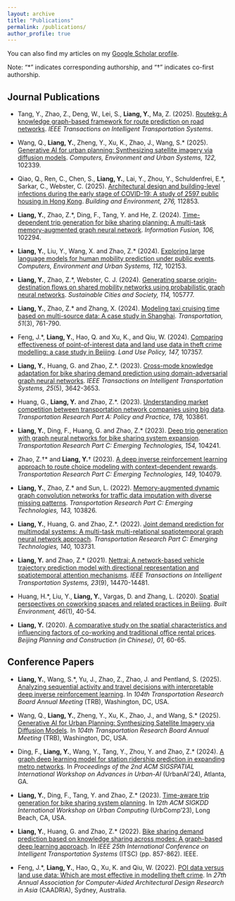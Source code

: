 ```yaml
---
layout: archive
title: "Publications"
permalink: /publications/
author_profile: true
---
```

You can also find my articles on my [Google Scholar profile](https://scholar.google.com/citations?user=qIWf7ZgAAAAJ&hl=zh-CN&oi=sra).

Note: “*” indicates corresponding authorship, and “†” indicates co-first authorship.

## Journal Publications

* Tang, Y., Zhao, Z., Deng, W., Lei, S., **Liang, Y.**, Ma, Z. (2025). [Routekg: A knowledge graph-based framework for route prediction on road networks](https://doi.org/10.1109/TITS.2025.3615448). <i>IEEE Transactions on Intelligent Transportation Systems</i>.

* Wang, Q., **Liang, Y.**, Zheng, Y., Xu, K., Zhao, J., Wang, S.* (2025). [Generative AI for urban planning: Synthesizing satellite imagery via diffusion models](https://doi.org/10.1016/j.compenvurbsys.2025.102339). <i>Computers, Environment and Urban Systems, 122,</i> 102339.

* Qiao, Q., Ren, C., Chen, S., **Liang, Y.**, Lai, Y., Zhou, Y., Schuldenfrei, E.*, Sarkar, C., Webster, C. (2025). [Architectural design and building-level infections during the early stage of COVID-19: A study of 2597 public housing in Hong Kong](https://doi.org/10.1016/j.buildenv.2025.112853). <i>Building and Environment, 276, </i>112853.
  
* **Liang, Y.**, Zhao, Z.*, Ding, F., Tang, Y. and He, Z. (2024). [Time-dependent trip generation for bike sharing planning: A multi-task memory-augmented graph neural network](https://doi.org/10.1016/j.inffus.2024.102294). <i>Information Fusion, 106, </i>102294. 

* **Liang, Y.**, Liu, Y., Wang, X. and Zhao, Z.* (2024). [Exploring large language models for human mobility prediction under public events](https://doi.org/10.1016/j.compenvurbsys.2024.102153). <i>Computers, Environment and Urban Systems, 112, </i>102153.

* **Liang, Y.**, Zhao, Z.*, Webster, C. J. (2024). [Generating sparse origin-destination flows on shared mobility networks using probabilistic graph neural networks](https://doi.org/10.1016/j.scs.2024.105777). <i>Sustainable Cities and Society, 114, </i>105777.

* **Liang, Y.**, Zhao, Z.* and Zhang, X. (2024). [Modeling taxi cruising time based on multi-source data: A case study in Shanghai](https://doi.org/10.1007/s11116-022-10348-y). <i>Transportation, 51</i>(3), 761-790.

* Feng, J.*, **Liang, Y.**, Hao, Q. and Xu, K., and Qiu, W. (2024). [Comparing effectiveness of point-of-interest data and land use data in theft crime modelling: a case study in Beijing](https://doi.org/10.1016/j.landusepol.2024.107357). <i>Land Use Policy, 147, </i>107357.

* **Liang, Y.**, Huang, G. and Zhao, Z.*. (2023). [Cross-mode knowledge adaptation for bike sharing demand prediction using domain-adversarial graph neural networks](https://doi.org/10.1109/TITS.2023.3322717). <i>IEEE Transactions on Intelligent Transportation Systems, 25</i>(5), 3642-3653.

* Huang, G., **Liang, Y.** and Zhao, Z.*. (2023). [Understanding market competition between transportation network companies using big data](https://doi.org/10.1016/j.tra.2023.103861). <i>Transportation Research Part A: Policy and Practice, 178, </i>103861.

* **Liang, Y.**, Ding, F., Huang, G. and Zhao, Z.* (2023). [Deep trip generation with graph neural networks for bike sharing system expansion](https://doi.org/10.1016/j.trc.2023.104241). <i>Transportation Research Part C: Emerging Technologies, 154, </i>104241.

* Zhao, Z.†* and **Liang, Y.**† (2023). [A deep inverse reinforcement learning approach to route choice modeling with context-dependent rewards](https://doi.org/10.1016/j.trc.2023.104079). <i>Transportation Research Part C: Emerging Technologies, 149, </i>104079.

* **Liang, Y.**, Zhao, Z.* and Sun, L. (2022). [Memory-augmented dynamic graph convolution networks for traffic data imputation with diverse missing patterns](https://doi.org/10.1016/j.trc.2022.103826). <i>Transportation Research Part C: Emerging Technologies, 143, </i>103826.

* **Liang, Y.**, Huang, G. and Zhao, Z.*. (2022). [Joint demand prediction for multimodal systems: A multi-task multi-relational spatiotemporal graph neural network approach](https://doi.org/10.1016/j.trc.2022.103731). <i>Transportation Research Part C: Emerging Technologies, 140, </i>103731.

* **Liang, Y.** and Zhao, Z.* (2021). [Nettraj: A network-based vehicle trajectory prediction model with directional representation and spatiotemporal attention mechanisms](https://doi.org/10.1109/TITS.2021.3129588). <i>IEEE Transactions on Intelligent Transportation Systems, 23</i>(9), 14470-14481.

* Huang, H.*, Liu, Y., **Liang, Y.**, Vargas, D. and Zhang, L. (2020). [Spatial perspectives on coworking spaces and related practices in Beijing](https://doi.org/10.2148/benv.46.1.40). <i>Built Environment, 46</i>(1), 40-54.

* **Liang, Y.** (2020). [A comparative study on the spatial characteristics and influencing factors of co-working and traditional office rental prices](https://qikan.cqvip.com/Qikan/Article/Detail?id=7101696106). <i>Beijing Planning and Construction (in Chinese), 01, </i>60-65.
  
## Conference Papers

* **Liang, Y.**, Wang, S.*, Yu, J., Zhao, Z., Zhao, J. and Pentland, S. (2025). [Analyzing sequential activity and travel decisions with interpretable deep inverse reinforcement learning](https://arxiv.org/abs/2503.12761). In <i>104th Transportation Research Board Annual Meeting </i>(TRB), Washington, DC, USA. 

* Wang, Q., **Liang, Y.**, Zheng, Y., Xu, K., Zhao, J., and Wang, S.* (2025). [Generative AI for Urban Planning: Synthesizing Satellite Imagery via Diffusion Models](https://www.arxiv.org/abs/2505.08833). In <i>104th Transportation Research Board Annual Meeting </i>(TRB), Washington, DC, USA.
  
* Ding, F., **Liang, Y.**, Wang, Y., Tang, Y., Zhou, Y. and Zhao, Z.* (2024). [A graph deep learning model for station ridership prediction in expanding metro networks](https://doi.org/10.1145/3681780.3697247). In <i>Proceedings of the 2nd ACM SIGSPATIAL International Workshop on Advances in Urban-AI </i>(UrbanAI’24), Atlanta, GA.

* **Liang, Y.**, Ding, F., Tang, Y. and Zhao, Z.* (2023). [Time-aware trip generation for bike sharing system planning](http://urban-computing.com/urbcomp2023/file/UrbComp2023_paper_5.pdf). In <i>12th ACM SIGKDD International Workshop on Urban Computing </i>(UrbComp’23), Long Beach, CA, USA.

* **Liang, Y.**, Huang, G. and Zhao, Z.* (2022). [Bike sharing demand prediction based on knowledge sharing across modes: A graph-based deep learning approach](https://doi.org/10.1109/ITSC55140.2022.9922276). In <i>IEEE 25th International Conference on Intelligent Transportation Systems </i>(ITSC) (pp. 857-862). IEEE.

* Feng, J.*, **Liang, Y.**, Hao, Q., Xu, K. and Qiu, W. (2022). [POI data versus land use data: Which are most effective in modelling theft crime](https://doi.org/10.52842/conf.caadria.2022.1.425). In <i>27th Annual Association for Computer-Aided Architectural Design Research in Asia </i>(CAADRIA), Sydney, Australia.





